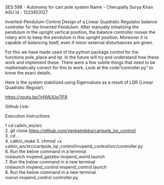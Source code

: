 SES 598 - Autonomy for cart pole system
Name - Cherupally Surya Kiran
ASU Id - 1223453127

Inverted-Pendulum-Control
Design of a Linear Quadratic Regulator balance controller for the Inverted Pendulum. After manually initializing the pendulum in the upright vertical position, the balance controller moves the rotary arm to keep the pendulum in this upright position. Moreover it is capable of balancing itself, even if minor external disturbances are given.

For this we have made used of the python package control for the functions pole_place and lqr. In the future will try and understand how these work and implement these. There were a few subtle things that need to be mathematically correct for this to work. Look at the code”controller.py” to know the exact details.

Here is the system stabilized using Eigenvalues as a result of LQR (Linear Quadratic Regular)

https://youtu.be/1yNWJUq7lF8


Github Link:



Execution instructions

1 cd catkin_ws/src  
2. git clone https://github.com/venkatrebba/cartpole_lqr_control/  
3. cd ..  
4. catkin_make
5. chmod +x catkin_ws/src/cartpole_lqr_control/invpend_control/src/controller.py  
6. Run the below command in a terminal  
   roslaunch invpend_gazebo invpend_world.launch  
7. Run the below command in a new terminal  
    roslaunch invpend_control invpend_control.launch   
8. Run the below command in a new terminal  
    rosrun invpend_control controller.py  
   

